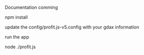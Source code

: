 Documentation comming

npm install

update the config/profit.js-v5.config with your gdax information

run the app


node ./profit.js

